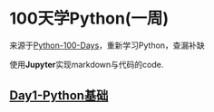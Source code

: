 # 100天学Python(一周)

来源于[Python-100-Days](https://github.com/jackfrued/Python-100-Days)，重新学习Python，查漏补缺

使用**Jupyter**实现markdown与代码的code.


## [Day1-Python基础](./Day1) 